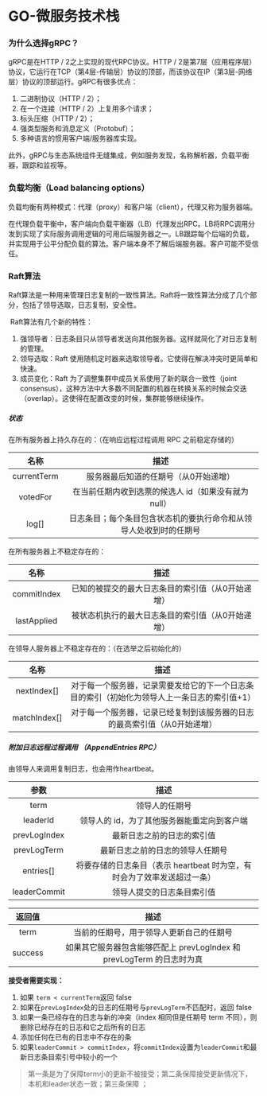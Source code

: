 # GO-微服务技术栈

### 为什么选择gRPC？

gRPC是在HTTP / 2之上实现的现代RPC协议。HTTP / 2是第7层（应用程序层）协议，它运行在TCP（第4层-传输层）协议的顶部，而该协议在IP（第3层-网络层）协议的顶部运行。gRPC有很多优点：

1. 二进制协议（HTTP / 2）；
2. 在一个连接（HTTP / 2）上复用多个请求；
3. 标头压缩（HTTP / 2）；
4. 强类型服务和消息定义（Protobuf）；
5. 多种语言的惯用客户端/服务器库实现。

此外，gRPC与生态系统组件无缝集成，例如服务发现，名称解析器，负载平衡器，跟踪和监视等。

### 负载均衡（Load balancing options）

负载均衡有两种模式：代理（proxy）和客户端（client），代理又称为服务器端。

在代理负载平衡中，客户端向负载平衡器（LB）代理发出RPC。LB将RPC调用分发到实现了实际服务调用逻辑的可用后端服务器之一。LB跟踪每个后端的负载，并实现用于公平分配负载的算法。客户端本身不了解后端服务器。客户可能不受信任。

### Raft算法

​		Raft算法是一种用来管理日志复制的一致性算法。Raft将一致性算法分成了几个部分，包括了领导选取，日志复制，安全性。

​	Raft算法有几个新的特性：

1. 强领导者：日志条目只从领导者发送向其他服务器。这样就简化了对日志复制的管理。
2. 领导选取：Raft 使用随机定时器来选取领导者。它使得在解决冲突时更简单和快速。
3. 成员变化：Raft 为了调整集群中成员关系使用了新的联合一致性（joint consensus），这种方法中大多数不同配置的机器在转换关系的时候会交迭（overlap）。这使得在配置改变的时候，集群能够继续操作。

##### 状态

在所有服务器上持久存在的：（在响应远程过程调用 RPC 之前稳定存储的）

|    名称     |                             描述                             |
| :---------: | :----------------------------------------------------------: |
| currentTerm |            服务器最后知道的任期号（从0开始递增）             |
|  votedFor   |     在当前任期内收到选票的候选人 id（如果没有就为 null）     |
|    log[]    | 日志条目；每个条目包含状态机的要执行命令和从领导人处收到时的任期号 |

在所有服务器上不稳定存在的：

|    名称     |                       描述                        |
| :---------: | :-----------------------------------------------: |
| commitIndex | 已知的被提交的最大日志条目的索引值（从0开始递增） |
| lastApplied | 被状态机执行的最大日志条目的索引值（从0开始递增） |

在领导人服务器上不稳定存在的：（在选举之后初始化的）

|     名称     |                             描述                             |
| :----------: | :----------------------------------------------------------: |
| nextIndex[]  | 对于每一个服务器，记录需要发给它的下一个日志条目的索引（初始化为领导人上一条日志的索引值+1） |
| matchIndex[] | 对于每一个服务器，记录已经复制到该服务器的日志的最高索引值（从0开始递增） |

##### 附加日志远程过程调用 （AppendEntries RPC）

由领导人来调用复制日志，也会用作heartbeat。

|     参数     |                             描述                             |
| :----------: | :----------------------------------------------------------: |
|     term     |                        领导人的任期号                        |
|   leaderId   |         领导人的 id，为了其他服务器能重定向到客户端          |
| prevLogIndex |                  最新日志之前的日志的索引值                  |
| prevLogTerm  |               最新日志之前的日志的领导人任期号               |
|  entries[]   | 将要存储的日志条目（表示 heartbeat 时为空，有时会为了效率发送超过一条） |
| leaderCommit |                  领导人提交的日志条目索引值                  |

| 返回值  |                             描述                             |
| :-----: | :----------------------------------------------------------: |
|  term   |           当前的任期号，用于领导人更新自己的任期号           |
| success | 如果其它服务器包含能够匹配上 prevLogIndex 和 prevLogTerm 的日志时为真 |

**接受者需要实现：**

1. 如果 `term < currentTerm`返回 false
2. 如果在`prevLogIndex`处的日志的任期号与`prevLogTerm`不匹配时，返回 false
3. 如果一条已经存在的日志与新的冲突（index 相同但是任期号 term 不同），则删除已经存在的日志和它之后所有的日志
4. 添加任何在已有的日志中不存在的条
5. 如果`leaderCommit > commitIndex`，将`commitIndex`设置为`leaderCommit`和最新日志条目索引号中较小的一个

> 第一条是为了保障term小的更新不被接受；第二条保障接受更新情况下，本机和leader状态一致；第三条保障 ；